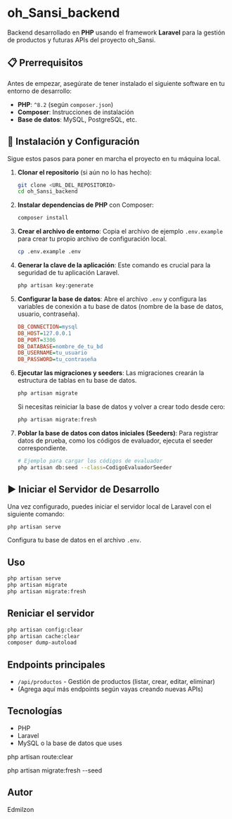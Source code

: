 # oh_Sansi_backend

Backend desarrollado en **PHP** usando el framework **Laravel** para la gestión de productos y futuras APIs del proyecto oh_Sansi.

## 📋 Prerrequisitos

Antes de empezar, asegúrate de tener instalado el siguiente software en tu entorno de desarrollo:

- **PHP**: `^8.2` (según `composer.json`)
- **Composer**: Instrucciones de instalación
- **Base de datos**: MySQL, PostgreSQL, etc.

## 🚀 Instalación y Configuración

Sigue estos pasos para poner en marcha el proyecto en tu máquina local.

1.  **Clonar el repositorio** (si aún no lo has hecho):
    ```bash
    git clone <URL_DEL_REPOSITORIO>
    cd oh_Sansi_backend
    ```

2.  **Instalar dependencias de PHP** con Composer:
    ```bash
    composer install
    ```

3.  **Crear el archivo de entorno**:
    Copia el archivo de ejemplo `.env.example` para crear tu propio archivo de configuración local.
    ```bash
    cp .env.example .env
    ```

4.  **Generar la clave de la aplicación**:
    Este comando es crucial para la seguridad de tu aplicación Laravel.
    ```bash
    php artisan key:generate
    ```

5.  **Configurar la base de datos**:
    Abre el archivo `.env` y configura las variables de conexión a tu base de datos (nombre de la base de datos, usuario, contraseña).
    ```ini
    DB_CONNECTION=mysql
    DB_HOST=127.0.0.1
    DB_PORT=3306
    DB_DATABASE=nombre_de_tu_bd
    DB_USERNAME=tu_usuario
    DB_PASSWORD=tu_contraseña
    ```

6.  **Ejecutar las migraciones y seeders**:
    Las migraciones crearán la estructura de tablas en tu base de datos.
    ```bash
    php artisan migrate
    ```
    Si necesitas reiniciar la base de datos y volver a crear todo desde cero:
    ```bash
    php artisan migrate:fresh
    ```

7.  **Poblar la base de datos con datos iniciales (Seeders)**:
    Para registrar datos de prueba, como los códigos de evaluador, ejecuta el seeder correspondiente.
    ```bash
    # Ejemplo para cargar los códigos de evaluador
    php artisan db:seed --class=CodigoEvaluadorSeeder
    ```

## ▶️ Iniciar el Servidor de Desarrollo

Una vez configurado, puedes iniciar el servidor local de Laravel con el siguiente comando:
```bash
php artisan serve
```

Configura tu base de datos en el archivo `.env`.

## Uso

```bash
php artisan serve
php artisan migrate
php artisan migrate:fresh

```

## Reniciar el servidor 

```bash
php artisan config:clear
php artisan cache:clear
composer dump-autoload
```

## Endpoints principales

- `/api/productos` - Gestión de productos (listar, crear, editar, eliminar)
- (Agrega aquí más endpoints según vayas creando nuevas APIs)

## Tecnologías

- PHP
- Laravel
- MySQL o la base de datos que uses


php artisan route:clear

php artisan migrate:fresh --seed


## Autor

Edmilzon
